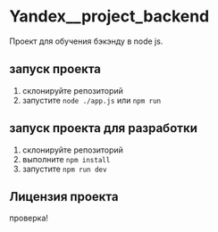 # Yandex__project_backend

Проект для обучения бэкэнду в node js.

## запуск проекта

1. склонируйте репозиторий
2. запустите `node ./app.js` или `npm run`

## запуск проекта для разработки

1. склонируйте репозиторий
2. выполните `npm install`
3. запустите `npm run dev`

## Лицензия проекта
проверка!